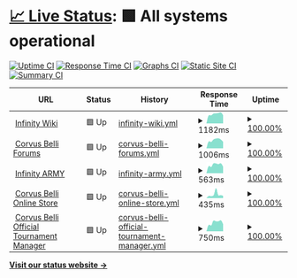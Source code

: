 # [📈 Live Status](https://cbstatus.infinitytx.org): <!--live status--> **🟩 All systems operational**

[![Uptime CI](https://github.com/infinitytx/cbstatus/workflows/Uptime%20CI/badge.svg)](https://github.com/infinitytx/cbstatus/actions?query=workflow%3A%22Uptime+CI%22)
[![Response Time CI](https://github.com/infinitytx/cbstatus/workflows/Response%20Time%20CI/badge.svg)](https://github.com/infinitytx/cbstatus/actions?query=workflow%3A%22Response+Time+CI%22)
[![Graphs CI](https://github.com/infinitytx/cbstatus/workflows/Graphs%20CI/badge.svg)](https://github.com/infinitytx/cbstatus/actions?query=workflow%3A%22Graphs+CI%22)
[![Static Site CI](https://github.com/infinitytx/cbstatus/workflows/Static%20Site%20CI/badge.svg)](https://github.com/infinitytx/cbstatus/actions?query=workflow%3A%22Static+Site+CI%22)
[![Summary CI](https://github.com/infinitytx/cbstatus/workflows/Summary%20CI/badge.svg)](https://github.com/infinitytx/cbstatus/actions?query=workflow%3A%22Summary+CI%22)

<!--start: status pages-->
<!-- This summary is generated by Upptime (https://github.com/upptime/upptime) -->
<!-- Do not edit this manually, your changes will be overwritten -->
<!-- prettier-ignore -->
| URL | Status | History | Response Time | Uptime |
| --- | ------ | ------- | ------------- | ------ |
| <img alt="" src="https://icons.duckduckgo.com/ip3/infinitythewiki.com.ico" height="13"> [Infinity Wiki](https://infinitythewiki.com/) | 🟩 Up | [infinity-wiki.yml](https://github.com/infinitytx/cbstatus/commits/HEAD/history/infinity-wiki.yml) | <details><summary><img alt="Response time graph" src="./graphs/infinity-wiki/response-time-week.png" height="20"> 1182ms</summary><br><a href="https://cbstatus.infinitytx.org/history/infinity-wiki"><img alt="Response time 1232" src="https://img.shields.io/endpoint?url=https%3A%2F%2Fraw.githubusercontent.com%2Finfinitytx%2Fcbstatus%2FHEAD%2Fapi%2Finfinity-wiki%2Fresponse-time.json"></a><br><a href="https://cbstatus.infinitytx.org/history/infinity-wiki"><img alt="24-hour response time 1093" src="https://img.shields.io/endpoint?url=https%3A%2F%2Fraw.githubusercontent.com%2Finfinitytx%2Fcbstatus%2FHEAD%2Fapi%2Finfinity-wiki%2Fresponse-time-day.json"></a><br><a href="https://cbstatus.infinitytx.org/history/infinity-wiki"><img alt="7-day response time 1182" src="https://img.shields.io/endpoint?url=https%3A%2F%2Fraw.githubusercontent.com%2Finfinitytx%2Fcbstatus%2FHEAD%2Fapi%2Finfinity-wiki%2Fresponse-time-week.json"></a><br><a href="https://cbstatus.infinitytx.org/history/infinity-wiki"><img alt="30-day response time 1082" src="https://img.shields.io/endpoint?url=https%3A%2F%2Fraw.githubusercontent.com%2Finfinitytx%2Fcbstatus%2FHEAD%2Fapi%2Finfinity-wiki%2Fresponse-time-month.json"></a><br><a href="https://cbstatus.infinitytx.org/history/infinity-wiki"><img alt="1-year response time 1232" src="https://img.shields.io/endpoint?url=https%3A%2F%2Fraw.githubusercontent.com%2Finfinitytx%2Fcbstatus%2FHEAD%2Fapi%2Finfinity-wiki%2Fresponse-time-year.json"></a></details> | <details><summary><a href="https://cbstatus.infinitytx.org/history/infinity-wiki">100.00%</a></summary><a href="https://cbstatus.infinitytx.org/history/infinity-wiki"><img alt="All-time uptime 100.00%" src="https://img.shields.io/endpoint?url=https%3A%2F%2Fraw.githubusercontent.com%2Finfinitytx%2Fcbstatus%2FHEAD%2Fapi%2Finfinity-wiki%2Fuptime.json"></a><br><a href="https://cbstatus.infinitytx.org/history/infinity-wiki"><img alt="24-hour uptime 100.00%" src="https://img.shields.io/endpoint?url=https%3A%2F%2Fraw.githubusercontent.com%2Finfinitytx%2Fcbstatus%2FHEAD%2Fapi%2Finfinity-wiki%2Fuptime-day.json"></a><br><a href="https://cbstatus.infinitytx.org/history/infinity-wiki"><img alt="7-day uptime 100.00%" src="https://img.shields.io/endpoint?url=https%3A%2F%2Fraw.githubusercontent.com%2Finfinitytx%2Fcbstatus%2FHEAD%2Fapi%2Finfinity-wiki%2Fuptime-week.json"></a><br><a href="https://cbstatus.infinitytx.org/history/infinity-wiki"><img alt="30-day uptime 100.00%" src="https://img.shields.io/endpoint?url=https%3A%2F%2Fraw.githubusercontent.com%2Finfinitytx%2Fcbstatus%2FHEAD%2Fapi%2Finfinity-wiki%2Fuptime-month.json"></a><br><a href="https://cbstatus.infinitytx.org/history/infinity-wiki"><img alt="1-year uptime 100.00%" src="https://img.shields.io/endpoint?url=https%3A%2F%2Fraw.githubusercontent.com%2Finfinitytx%2Fcbstatus%2FHEAD%2Fapi%2Finfinity-wiki%2Fuptime-year.json"></a></details>
| <img alt="" src="https://icons.duckduckgo.com/ip3/forum.corvusbelli.com.ico" height="13"> [Corvus Belli Forums](https://forum.corvusbelli.com) | 🟩 Up | [corvus-belli-forums.yml](https://github.com/infinitytx/cbstatus/commits/HEAD/history/corvus-belli-forums.yml) | <details><summary><img alt="Response time graph" src="./graphs/corvus-belli-forums/response-time-week.png" height="20"> 1006ms</summary><br><a href="https://cbstatus.infinitytx.org/history/corvus-belli-forums"><img alt="Response time 789" src="https://img.shields.io/endpoint?url=https%3A%2F%2Fraw.githubusercontent.com%2Finfinitytx%2Fcbstatus%2FHEAD%2Fapi%2Fcorvus-belli-forums%2Fresponse-time.json"></a><br><a href="https://cbstatus.infinitytx.org/history/corvus-belli-forums"><img alt="24-hour response time 782" src="https://img.shields.io/endpoint?url=https%3A%2F%2Fraw.githubusercontent.com%2Finfinitytx%2Fcbstatus%2FHEAD%2Fapi%2Fcorvus-belli-forums%2Fresponse-time-day.json"></a><br><a href="https://cbstatus.infinitytx.org/history/corvus-belli-forums"><img alt="7-day response time 1006" src="https://img.shields.io/endpoint?url=https%3A%2F%2Fraw.githubusercontent.com%2Finfinitytx%2Fcbstatus%2FHEAD%2Fapi%2Fcorvus-belli-forums%2Fresponse-time-week.json"></a><br><a href="https://cbstatus.infinitytx.org/history/corvus-belli-forums"><img alt="30-day response time 920" src="https://img.shields.io/endpoint?url=https%3A%2F%2Fraw.githubusercontent.com%2Finfinitytx%2Fcbstatus%2FHEAD%2Fapi%2Fcorvus-belli-forums%2Fresponse-time-month.json"></a><br><a href="https://cbstatus.infinitytx.org/history/corvus-belli-forums"><img alt="1-year response time 789" src="https://img.shields.io/endpoint?url=https%3A%2F%2Fraw.githubusercontent.com%2Finfinitytx%2Fcbstatus%2FHEAD%2Fapi%2Fcorvus-belli-forums%2Fresponse-time-year.json"></a></details> | <details><summary><a href="https://cbstatus.infinitytx.org/history/corvus-belli-forums">100.00%</a></summary><a href="https://cbstatus.infinitytx.org/history/corvus-belli-forums"><img alt="All-time uptime 71.21%" src="https://img.shields.io/endpoint?url=https%3A%2F%2Fraw.githubusercontent.com%2Finfinitytx%2Fcbstatus%2FHEAD%2Fapi%2Fcorvus-belli-forums%2Fuptime.json"></a><br><a href="https://cbstatus.infinitytx.org/history/corvus-belli-forums"><img alt="24-hour uptime 100.00%" src="https://img.shields.io/endpoint?url=https%3A%2F%2Fraw.githubusercontent.com%2Finfinitytx%2Fcbstatus%2FHEAD%2Fapi%2Fcorvus-belli-forums%2Fuptime-day.json"></a><br><a href="https://cbstatus.infinitytx.org/history/corvus-belli-forums"><img alt="7-day uptime 100.00%" src="https://img.shields.io/endpoint?url=https%3A%2F%2Fraw.githubusercontent.com%2Finfinitytx%2Fcbstatus%2FHEAD%2Fapi%2Fcorvus-belli-forums%2Fuptime-week.json"></a><br><a href="https://cbstatus.infinitytx.org/history/corvus-belli-forums"><img alt="30-day uptime 100.00%" src="https://img.shields.io/endpoint?url=https%3A%2F%2Fraw.githubusercontent.com%2Finfinitytx%2Fcbstatus%2FHEAD%2Fapi%2Fcorvus-belli-forums%2Fuptime-month.json"></a><br><a href="https://cbstatus.infinitytx.org/history/corvus-belli-forums"><img alt="1-year uptime 71.21%" src="https://img.shields.io/endpoint?url=https%3A%2F%2Fraw.githubusercontent.com%2Finfinitytx%2Fcbstatus%2FHEAD%2Fapi%2Fcorvus-belli-forums%2Fuptime-year.json"></a></details>
| <img alt="" src="https://icons.duckduckgo.com/ip3/infinityuniverse.com.ico" height="13"> [Infinity ARMY](https://infinityuniverse.com/army/infinity) | 🟩 Up | [infinity-army.yml](https://github.com/infinitytx/cbstatus/commits/HEAD/history/infinity-army.yml) | <details><summary><img alt="Response time graph" src="./graphs/infinity-army/response-time-week.png" height="20"> 563ms</summary><br><a href="https://cbstatus.infinitytx.org/history/infinity-army"><img alt="Response time 573" src="https://img.shields.io/endpoint?url=https%3A%2F%2Fraw.githubusercontent.com%2Finfinitytx%2Fcbstatus%2FHEAD%2Fapi%2Finfinity-army%2Fresponse-time.json"></a><br><a href="https://cbstatus.infinitytx.org/history/infinity-army"><img alt="24-hour response time 289" src="https://img.shields.io/endpoint?url=https%3A%2F%2Fraw.githubusercontent.com%2Finfinitytx%2Fcbstatus%2FHEAD%2Fapi%2Finfinity-army%2Fresponse-time-day.json"></a><br><a href="https://cbstatus.infinitytx.org/history/infinity-army"><img alt="7-day response time 563" src="https://img.shields.io/endpoint?url=https%3A%2F%2Fraw.githubusercontent.com%2Finfinitytx%2Fcbstatus%2FHEAD%2Fapi%2Finfinity-army%2Fresponse-time-week.json"></a><br><a href="https://cbstatus.infinitytx.org/history/infinity-army"><img alt="30-day response time 495" src="https://img.shields.io/endpoint?url=https%3A%2F%2Fraw.githubusercontent.com%2Finfinitytx%2Fcbstatus%2FHEAD%2Fapi%2Finfinity-army%2Fresponse-time-month.json"></a><br><a href="https://cbstatus.infinitytx.org/history/infinity-army"><img alt="1-year response time 573" src="https://img.shields.io/endpoint?url=https%3A%2F%2Fraw.githubusercontent.com%2Finfinitytx%2Fcbstatus%2FHEAD%2Fapi%2Finfinity-army%2Fresponse-time-year.json"></a></details> | <details><summary><a href="https://cbstatus.infinitytx.org/history/infinity-army">100.00%</a></summary><a href="https://cbstatus.infinitytx.org/history/infinity-army"><img alt="All-time uptime 100.00%" src="https://img.shields.io/endpoint?url=https%3A%2F%2Fraw.githubusercontent.com%2Finfinitytx%2Fcbstatus%2FHEAD%2Fapi%2Finfinity-army%2Fuptime.json"></a><br><a href="https://cbstatus.infinitytx.org/history/infinity-army"><img alt="24-hour uptime 100.00%" src="https://img.shields.io/endpoint?url=https%3A%2F%2Fraw.githubusercontent.com%2Finfinitytx%2Fcbstatus%2FHEAD%2Fapi%2Finfinity-army%2Fuptime-day.json"></a><br><a href="https://cbstatus.infinitytx.org/history/infinity-army"><img alt="7-day uptime 100.00%" src="https://img.shields.io/endpoint?url=https%3A%2F%2Fraw.githubusercontent.com%2Finfinitytx%2Fcbstatus%2FHEAD%2Fapi%2Finfinity-army%2Fuptime-week.json"></a><br><a href="https://cbstatus.infinitytx.org/history/infinity-army"><img alt="30-day uptime 100.00%" src="https://img.shields.io/endpoint?url=https%3A%2F%2Fraw.githubusercontent.com%2Finfinitytx%2Fcbstatus%2FHEAD%2Fapi%2Finfinity-army%2Fuptime-month.json"></a><br><a href="https://cbstatus.infinitytx.org/history/infinity-army"><img alt="1-year uptime 100.00%" src="https://img.shields.io/endpoint?url=https%3A%2F%2Fraw.githubusercontent.com%2Finfinitytx%2Fcbstatus%2FHEAD%2Fapi%2Finfinity-army%2Fuptime-year.json"></a></details>
| <img alt="" src="https://icons.duckduckgo.com/ip3/store.corvusbelli.com.ico" height="13"> [Corvus Belli Online Store](https://store.corvusbelli.com/en/) | 🟩 Up | [corvus-belli-online-store.yml](https://github.com/infinitytx/cbstatus/commits/HEAD/history/corvus-belli-online-store.yml) | <details><summary><img alt="Response time graph" src="./graphs/corvus-belli-online-store/response-time-week.png" height="20"> 435ms</summary><br><a href="https://cbstatus.infinitytx.org/history/corvus-belli-online-store"><img alt="Response time 344" src="https://img.shields.io/endpoint?url=https%3A%2F%2Fraw.githubusercontent.com%2Finfinitytx%2Fcbstatus%2FHEAD%2Fapi%2Fcorvus-belli-online-store%2Fresponse-time.json"></a><br><a href="https://cbstatus.infinitytx.org/history/corvus-belli-online-store"><img alt="24-hour response time 297" src="https://img.shields.io/endpoint?url=https%3A%2F%2Fraw.githubusercontent.com%2Finfinitytx%2Fcbstatus%2FHEAD%2Fapi%2Fcorvus-belli-online-store%2Fresponse-time-day.json"></a><br><a href="https://cbstatus.infinitytx.org/history/corvus-belli-online-store"><img alt="7-day response time 435" src="https://img.shields.io/endpoint?url=https%3A%2F%2Fraw.githubusercontent.com%2Finfinitytx%2Fcbstatus%2FHEAD%2Fapi%2Fcorvus-belli-online-store%2Fresponse-time-week.json"></a><br><a href="https://cbstatus.infinitytx.org/history/corvus-belli-online-store"><img alt="30-day response time 311" src="https://img.shields.io/endpoint?url=https%3A%2F%2Fraw.githubusercontent.com%2Finfinitytx%2Fcbstatus%2FHEAD%2Fapi%2Fcorvus-belli-online-store%2Fresponse-time-month.json"></a><br><a href="https://cbstatus.infinitytx.org/history/corvus-belli-online-store"><img alt="1-year response time 344" src="https://img.shields.io/endpoint?url=https%3A%2F%2Fraw.githubusercontent.com%2Finfinitytx%2Fcbstatus%2FHEAD%2Fapi%2Fcorvus-belli-online-store%2Fresponse-time-year.json"></a></details> | <details><summary><a href="https://cbstatus.infinitytx.org/history/corvus-belli-online-store">100.00%</a></summary><a href="https://cbstatus.infinitytx.org/history/corvus-belli-online-store"><img alt="All-time uptime 100.00%" src="https://img.shields.io/endpoint?url=https%3A%2F%2Fraw.githubusercontent.com%2Finfinitytx%2Fcbstatus%2FHEAD%2Fapi%2Fcorvus-belli-online-store%2Fuptime.json"></a><br><a href="https://cbstatus.infinitytx.org/history/corvus-belli-online-store"><img alt="24-hour uptime 100.00%" src="https://img.shields.io/endpoint?url=https%3A%2F%2Fraw.githubusercontent.com%2Finfinitytx%2Fcbstatus%2FHEAD%2Fapi%2Fcorvus-belli-online-store%2Fuptime-day.json"></a><br><a href="https://cbstatus.infinitytx.org/history/corvus-belli-online-store"><img alt="7-day uptime 100.00%" src="https://img.shields.io/endpoint?url=https%3A%2F%2Fraw.githubusercontent.com%2Finfinitytx%2Fcbstatus%2FHEAD%2Fapi%2Fcorvus-belli-online-store%2Fuptime-week.json"></a><br><a href="https://cbstatus.infinitytx.org/history/corvus-belli-online-store"><img alt="30-day uptime 100.00%" src="https://img.shields.io/endpoint?url=https%3A%2F%2Fraw.githubusercontent.com%2Finfinitytx%2Fcbstatus%2FHEAD%2Fapi%2Fcorvus-belli-online-store%2Fuptime-month.json"></a><br><a href="https://cbstatus.infinitytx.org/history/corvus-belli-online-store"><img alt="1-year uptime 100.00%" src="https://img.shields.io/endpoint?url=https%3A%2F%2Fraw.githubusercontent.com%2Finfinitytx%2Fcbstatus%2FHEAD%2Fapi%2Fcorvus-belli-online-store%2Fuptime-year.json"></a></details>
| <img alt="" src="https://icons.duckduckgo.com/ip3/otm.corvusbelli.com.ico" height="13"> [Corvus Belli Official Tournament Manager](https://otm.corvusbelli.com/manager) | 🟩 Up | [corvus-belli-official-tournament-manager.yml](https://github.com/infinitytx/cbstatus/commits/HEAD/history/corvus-belli-official-tournament-manager.yml) | <details><summary><img alt="Response time graph" src="./graphs/corvus-belli-official-tournament-manager/response-time-week.png" height="20"> 750ms</summary><br><a href="https://cbstatus.infinitytx.org/history/corvus-belli-official-tournament-manager"><img alt="Response time 671" src="https://img.shields.io/endpoint?url=https%3A%2F%2Fraw.githubusercontent.com%2Finfinitytx%2Fcbstatus%2FHEAD%2Fapi%2Fcorvus-belli-official-tournament-manager%2Fresponse-time.json"></a><br><a href="https://cbstatus.infinitytx.org/history/corvus-belli-official-tournament-manager"><img alt="24-hour response time 363" src="https://img.shields.io/endpoint?url=https%3A%2F%2Fraw.githubusercontent.com%2Finfinitytx%2Fcbstatus%2FHEAD%2Fapi%2Fcorvus-belli-official-tournament-manager%2Fresponse-time-day.json"></a><br><a href="https://cbstatus.infinitytx.org/history/corvus-belli-official-tournament-manager"><img alt="7-day response time 750" src="https://img.shields.io/endpoint?url=https%3A%2F%2Fraw.githubusercontent.com%2Finfinitytx%2Fcbstatus%2FHEAD%2Fapi%2Fcorvus-belli-official-tournament-manager%2Fresponse-time-week.json"></a><br><a href="https://cbstatus.infinitytx.org/history/corvus-belli-official-tournament-manager"><img alt="30-day response time 671" src="https://img.shields.io/endpoint?url=https%3A%2F%2Fraw.githubusercontent.com%2Finfinitytx%2Fcbstatus%2FHEAD%2Fapi%2Fcorvus-belli-official-tournament-manager%2Fresponse-time-month.json"></a><br><a href="https://cbstatus.infinitytx.org/history/corvus-belli-official-tournament-manager"><img alt="1-year response time 671" src="https://img.shields.io/endpoint?url=https%3A%2F%2Fraw.githubusercontent.com%2Finfinitytx%2Fcbstatus%2FHEAD%2Fapi%2Fcorvus-belli-official-tournament-manager%2Fresponse-time-year.json"></a></details> | <details><summary><a href="https://cbstatus.infinitytx.org/history/corvus-belli-official-tournament-manager">100.00%</a></summary><a href="https://cbstatus.infinitytx.org/history/corvus-belli-official-tournament-manager"><img alt="All-time uptime 100.00%" src="https://img.shields.io/endpoint?url=https%3A%2F%2Fraw.githubusercontent.com%2Finfinitytx%2Fcbstatus%2FHEAD%2Fapi%2Fcorvus-belli-official-tournament-manager%2Fuptime.json"></a><br><a href="https://cbstatus.infinitytx.org/history/corvus-belli-official-tournament-manager"><img alt="24-hour uptime 100.00%" src="https://img.shields.io/endpoint?url=https%3A%2F%2Fraw.githubusercontent.com%2Finfinitytx%2Fcbstatus%2FHEAD%2Fapi%2Fcorvus-belli-official-tournament-manager%2Fuptime-day.json"></a><br><a href="https://cbstatus.infinitytx.org/history/corvus-belli-official-tournament-manager"><img alt="7-day uptime 100.00%" src="https://img.shields.io/endpoint?url=https%3A%2F%2Fraw.githubusercontent.com%2Finfinitytx%2Fcbstatus%2FHEAD%2Fapi%2Fcorvus-belli-official-tournament-manager%2Fuptime-week.json"></a><br><a href="https://cbstatus.infinitytx.org/history/corvus-belli-official-tournament-manager"><img alt="30-day uptime 100.00%" src="https://img.shields.io/endpoint?url=https%3A%2F%2Fraw.githubusercontent.com%2Finfinitytx%2Fcbstatus%2FHEAD%2Fapi%2Fcorvus-belli-official-tournament-manager%2Fuptime-month.json"></a><br><a href="https://cbstatus.infinitytx.org/history/corvus-belli-official-tournament-manager"><img alt="1-year uptime 100.00%" src="https://img.shields.io/endpoint?url=https%3A%2F%2Fraw.githubusercontent.com%2Finfinitytx%2Fcbstatus%2FHEAD%2Fapi%2Fcorvus-belli-official-tournament-manager%2Fuptime-year.json"></a></details>

<!--end: status pages-->

[**Visit our status website →**](https://cbstatus.infinitytx.org)

